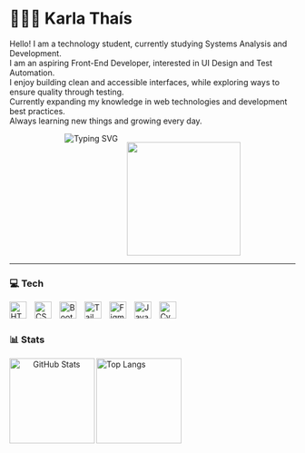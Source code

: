  # 👩🏻‍💻 Karla Thaís 

Hello! I am a technology student, currently studying Systems Analysis and Development.<br>
I am an aspiring Front-End Developer, interested in UI Design and Test Automation.<br>
I enjoy building clean and accessible interfaces, while exploring ways to ensure quality through testing.<br>
Currently expanding my knowledge in web technologies and development best practices.<br>
Always learning new things and growing every day.

<p align="center">
  <span style="display: inline-block; vertical-align: top; margin-top: 0px;">
    <img src="https://readme-typing-svg.demolab.com?font=VT323&size=28&pause=1000&color=EED6C4&width=300&height=70&lines=%22Life+imitates+art.%22" alt="Typing SVG" />
  </span>
  &nbsp;&nbsp;
  <span style="display: inline-block; vertical-align: bottom; margin-top: 15px;">
    <img src="https://github.com/Anmol-Baranwal/Cool-GIFs-For-GitHub/assets/74038190/0db32290-c193-4b32-95dc-413ce9e446a5" width="200" />
  </span>
</p>

---

###  💻 Tech 

<p align="left">
  <img src="https://cdn.jsdelivr.net/gh/devicons/devicon@latest/icons/html5/html5-original.svg" title="HTML" alt="HTML" width="30px" style="padding-right: 10px;" />
  <img src="https://cdn.jsdelivr.net/gh/devicons/devicon@latest/icons/css3/css3-original.svg" title="CSS" alt="CSS" width="30px" style="padding-right: 10px;" />
  <img src="https://cdn.jsdelivr.net/gh/devicons/devicon@latest/icons/bootstrap/bootstrap-original.svg" title="Bootstrap" alt="Bootstrap" width="30px" style="padding-right: 10px;" />
  <img src="https://cdn.jsdelivr.net/gh/devicons/devicon@latest/icons/tailwindcss/tailwindcss-original.svg" title="Tailwind" alt="Tailwind" width="30px" style="padding-right: 10px;" />
  <img src="https://cdn.jsdelivr.net/gh/devicons/devicon@latest/icons/figma/figma-original.svg" title="Figma" alt="Figma" width="30px" style="padding-right: 10px;" />
  <img src="https://cdn.jsdelivr.net/gh/devicons/devicon@latest/icons/javascript/javascript-original.svg" title="JavaScript" alt="JavaScript" width="30px" style="padding-right: 10px;" />
  <img src="https://cdn.jsdelivr.net/gh/devicons/devicon@latest/icons/cypressio/cypressio-original.svg" title="Cypress" alt="Cypress" width="30px" style="padding-right: 10px;" />
</p>

### 📊 Stats

<p align="center">
  <img 
    align="left" 
    alt="GitHub Stats" 
    height="150" 
    src="https://github-readme-stats.vercel.app/api?username=karlathais&show_icons=true&theme=dracula&include_all_commits=true&locale=en"/>

  <img 
    align="left" 
    alt="Top Langs" 
    height="150" 
    src="https://github-readme-stats.vercel.app/api/top-langs/?username=karlathais&theme=dracula&layout=compact&custom_title=Tecnologias&langs_count=9"/>
</p>






